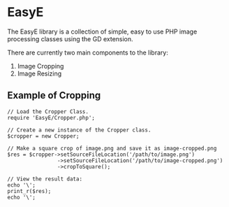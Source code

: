 EasyE
============

The EasyE library is a collection of simple, easy to use PHP image processing classes using the GD extension.

There are currently two main components to the library:

1.  Image Cropping
2.  Image Resizing

Example of Cropping
-------------------------
<pre><code>// Load the Cropper Class.
require 'EasyE/Cropper.php';

// Create a new instance of the Cropper class.
$cropper = new Cropper;

// Make a square crop of image.png and save it as image-cropped.png
$res = $cropper->setSourceFileLocation('/path/to/image.png')
                ->setSourceFileLocation('/path/to/image-cropped.png')
                ->cropToSquare();
                
// View the result data:
echo '\<pre\>';
print_r($res);
echo '\</pre\>';

</pre></code>

